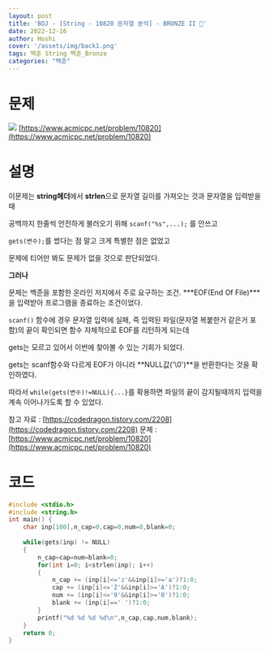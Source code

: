```yaml
---
layout: post
title: 'BOJ - [String - 10820 문자열 분석] - BRONZE II 🥉'
date: 2022-12-16
author: Hoshi
cover: '/assets/img/back1.png'
tags: 백준 String 백준_Bronze
categories: "백준"
---
```

# 문제 
![]({{site.url}}/assets/img/posts_img/10820.png)
[https://www.acmicpc.net/problem/10820](https://www.acmicpc.net/problem/10820)

# 설명

이문제는 **string헤더**에서 **strlen**으로 문자열 길이를 가져오는 것과 문자열을 입력받을때 

공백까지 한줄씩 안전하게 불러오기 위해 `scanf("%s",...);` 를 안쓰고 

`gets(변수);`를 썼다는 점 말고 크게 특별한 점은 없었고 

문제에 티어만 봐도 문제가 없을 것으로 판단되었다. 

**그러나**

문제는 백준을 포함한 온라인 저지에서 주로 요구하는 조건. ***EOF(End Of File)***을 입력받아 프로그램을 종료하는 조건이었다.

 `scanf()` 함수에 경우 문자열 입력에 실패, 즉 입력된 파일(문자열 복붙한거 같은거 포함)의 끝이 확인되면 함수 자체적으로 EOF를 리턴하게 되는데 

gets는 모르고 있어서 이번에 찾아볼 수 있는 기회가 되었다. 

gets는 scanf함수와 다르게 EOF가 아니라 **NULL값('\0')**을 반환한다는 것을 확인하였다.

 따라서 `while(gets(변수)!=NULL){...}`를 확용하면 파일의 끝이 감지될때까지 입력을 계속 이어나가도록 할 수 있었다.

참고 자료 : [https://codedragon.tistory.com/2208](https://codedragon.tistory.com/2208)
문제 : [https://www.acmicpc.net/problem/10820](https://www.acmicpc.net/problem/10820)

# 코드

```c
#include <stdio.h>
#include <string.h>
int main() {
    char inp[100],n_cap=0,cap=0,num=0,blank=0;
    
    while(gets(inp) != NULL)
    {
        n_cap=cap=num=blank=0;
        for(int i=0; i<strlen(inp); i++)
        {
            n_cap += (inp[i]<='z'&&inp[i]>='a')?1:0;
            cap += (inp[i]<='Z'&&inp[i]>='A')?1:0;
            num += (inp[i]<='9'&&inp[i]>='0')?1:0;
            blank += (inp[i]==' ')?1:0;
        }
        printf("%d %d %d %d\n",n_cap,cap,num,blank);
    }
    return 0;
}
```